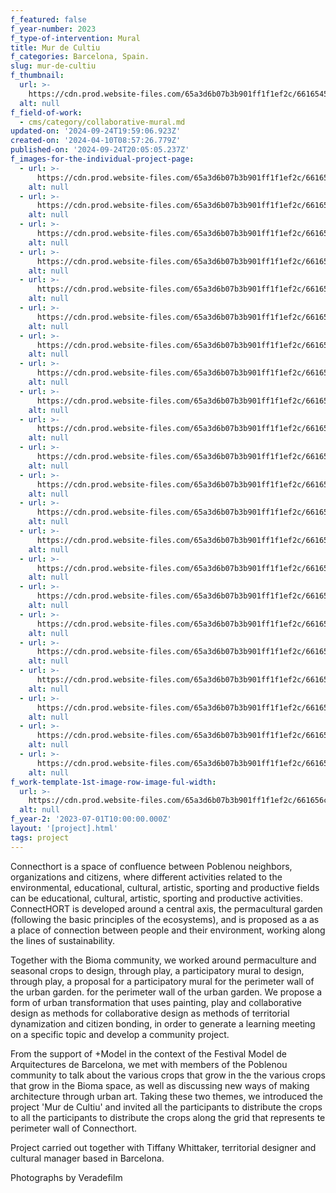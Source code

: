 ```yaml
---
f_featured: false
f_year-number: 2023
f_type-of-intervention: Mural
title: Mur de Cultiu
f_categories: Barcelona, Spain.
slug: mur-de-cultiu
f_thumbnail:
  url: >-
    https://cdn.prod.website-files.com/65a3d6b07b3b901ff1f1ef2c/6616545ae41cdc64e7ef423a_Bioma%2Bmodel-99.jpg
  alt: null
f_field-of-work:
  - cms/category/collaborative-mural.md
updated-on: '2024-09-24T19:59:06.923Z'
created-on: '2024-04-10T08:57:26.779Z'
published-on: '2024-09-24T20:05:05.237Z'
f_images-for-the-individual-project-page:
  - url: >-
      https://cdn.prod.website-files.com/65a3d6b07b3b901ff1f1ef2c/661656c30207fd29e2b730c5_Bioma%2Bmodel-17.jpg
    alt: null
  - url: >-
      https://cdn.prod.website-files.com/65a3d6b07b3b901ff1f1ef2c/661656c3fc056520fdb7a72c_Bioma%2Bmodel-28.jpg
    alt: null
  - url: >-
      https://cdn.prod.website-files.com/65a3d6b07b3b901ff1f1ef2c/661656c26f2e9f9b44464133_Bioma%2Bmodel-46.jpg
    alt: null
  - url: >-
      https://cdn.prod.website-files.com/65a3d6b07b3b901ff1f1ef2c/661656c398806d3096d480a4_Bioma%2Bmodel-48.jpg
    alt: null
  - url: >-
      https://cdn.prod.website-files.com/65a3d6b07b3b901ff1f1ef2c/661656c070514b6a150fb962_Bioma%2Bmodel-61.jpg
    alt: null
  - url: >-
      https://cdn.prod.website-files.com/65a3d6b07b3b901ff1f1ef2c/661656c0f40fd041864b3aa1_Bioma%2Bmodel-62.jpg
    alt: null
  - url: >-
      https://cdn.prod.website-files.com/65a3d6b07b3b901ff1f1ef2c/661656c17c76638781678290_Bioma%2Bmodel-63.jpg
    alt: null
  - url: >-
      https://cdn.prod.website-files.com/65a3d6b07b3b901ff1f1ef2c/661656c1ccd410c0b5c2d14f_Bioma%2Bmodel-67.jpg
    alt: null
  - url: >-
      https://cdn.prod.website-files.com/65a3d6b07b3b901ff1f1ef2c/661656c1964ffe619a876a8c_Bioma%2Bmodel-71.jpg
    alt: null
  - url: >-
      https://cdn.prod.website-files.com/65a3d6b07b3b901ff1f1ef2c/661656c3716baee4fe6ded36_Bioma%2Bmodel-72.jpg
    alt: null
  - url: >-
      https://cdn.prod.website-files.com/65a3d6b07b3b901ff1f1ef2c/661656c11a4fb18df60e2f60_Bioma%2Bmodel-73.jpg
    alt: null
  - url: >-
      https://cdn.prod.website-files.com/65a3d6b07b3b901ff1f1ef2c/661656c1716baee4fe6debb3_Bioma%2Bmodel-77.jpg
    alt: null
  - url: >-
      https://cdn.prod.website-files.com/65a3d6b07b3b901ff1f1ef2c/661656c11a4fb18df60e2f3b_Bioma%2Bmodel-79.jpg
    alt: null
  - url: >-
      https://cdn.prod.website-files.com/65a3d6b07b3b901ff1f1ef2c/661656bfb552dfc0fb1b91e0_Bioma%2Bmodel-80.jpg
    alt: null
  - url: >-
      https://cdn.prod.website-files.com/65a3d6b07b3b901ff1f1ef2c/661656bf0388d3ff609ed407_Bioma%2Bmodel-84.jpg
    alt: null
  - url: >-
      https://cdn.prod.website-files.com/65a3d6b07b3b901ff1f1ef2c/661656bf1b3289171056fb95_Bioma%2Bmodel-95.jpg
    alt: null
  - url: >-
      https://cdn.prod.website-files.com/65a3d6b07b3b901ff1f1ef2c/661656bf4409288ca3b6a9ab_Bioma%2Bmodel-96.jpg
    alt: null
  - url: >-
      https://cdn.prod.website-files.com/65a3d6b07b3b901ff1f1ef2c/661656bf98806d3096d47e9b_Bioma%2Bmodel-97.jpg
    alt: null
  - url: >-
      https://cdn.prod.website-files.com/65a3d6b07b3b901ff1f1ef2c/661656bf14c7afcb81d5277b_Bioma%2Bmodel-99.jpg
    alt: null
  - url: >-
      https://cdn.prod.website-files.com/65a3d6b07b3b901ff1f1ef2c/661656bfc46866a4c0457dc7_Bioma%2Bmodel-101.jpg
    alt: null
  - url: >-
      https://cdn.prod.website-files.com/65a3d6b07b3b901ff1f1ef2c/661656bf43d855b0ac996e77_Bioma%2Bmodel-104.jpg
    alt: null
  - url: >-
      https://cdn.prod.website-files.com/65a3d6b07b3b901ff1f1ef2c/66165c33a29f594863ae834c_PROPUESTA%20CONNECTHORT_CALENDARIO-01.jpg
    alt: null
f_work-template-1st-image-row-image-ful-width:
  url: >-
    https://cdn.prod.website-files.com/65a3d6b07b3b901ff1f1ef2c/661656c5d8a361678dbdc1b2_Bioma%2Bmodel-102.jpg
  alt: null
f_year-2: '2023-07-01T10:00:00.000Z'
layout: '[project].html'
tags: project
---
```


Connecthort is a space of confluence between Poblenou neighbors, organizations and citizens, where different activities related to the environmental, educational, cultural, artistic, sporting and productive fields can be educational, cultural, artistic, sporting and productive activities. ConnectHORT is developed around a central axis, the permacultural garden (following the basic principles of the ecosystems), and is proposed as a as a place of connection between people and their environment, working along the lines of sustainability.

Together with the Bioma community, we worked around permaculture and seasonal crops to design, through play, a participatory mural to design, through play, a proposal for a participatory mural for the perimeter wall of the urban garden. for the perimeter wall of the urban garden. We propose a form of urban transformation that uses painting, play and collaborative design as methods for collaborative design as methods of territorial dynamization and citizen bonding, in order to generate a learning meeting on a specific topic and develop a community project.

From the support of +Model in the context of the Festival Model de Arquitectures de Barcelona, we met with members of the Poblenou community to talk about the various crops that grow in the the various crops that grow in the Bioma space, as well as discussing new ways of making architecture through urban art. Taking these two themes, we introduced the project 'Mur de Cultiu' and invited all the participants to distribute the crops to all the participants to distribute the crops along the grid that represents te perimeter wall of Connecthort.

Project carried out together with Tiffany Whittaker, territorial designer and cultural manager based in Barcelona.

Photographs by Veradefilm

‍

‍

‍
